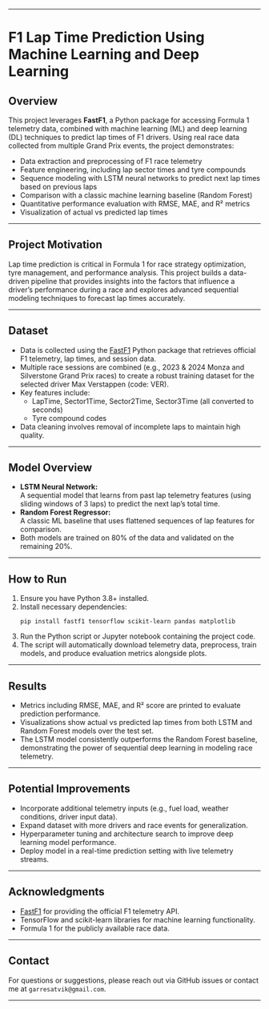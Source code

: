 ***

# F1 Lap Time Prediction Using Machine Learning and Deep Learning

## Overview

This project leverages **FastF1**, a Python package for accessing Formula 1 telemetry data, combined with machine learning (ML) and deep learning (DL) techniques to predict lap times of F1 drivers. Using real race data collected from multiple Grand Prix events, the project demonstrates:

- Data extraction and preprocessing of F1 race telemetry
- Feature engineering, including lap sector times and tyre compounds
- Sequence modeling with LSTM neural networks to predict next lap times based on previous laps
- Comparison with a classic machine learning baseline (Random Forest)
- Quantitative performance evaluation with RMSE, MAE, and R² metrics
- Visualization of actual vs predicted lap times

***

## Project Motivation

Lap time prediction is critical in Formula 1 for race strategy optimization, tyre management, and performance analysis. This project builds a data-driven pipeline that provides insights into the factors that influence a driver’s performance during a race and explores advanced sequential modeling techniques to forecast lap times accurately.

***

## Dataset

- Data is collected using the [FastF1](https://github.com/theOehrly/Fast-F1) Python package that retrieves official F1 telemetry, lap times, and session data.
- Multiple race sessions are combined (e.g., 2023 & 2024 Monza and Silverstone Grand Prix races) to create a robust training dataset for the selected driver Max Verstappen (code: VER).
- Key features include:
  - LapTime, Sector1Time, Sector2Time, Sector3Time (all converted to seconds)
  - Tyre compound codes
- Data cleaning involves removal of incomplete laps to maintain high quality.

***

## Model Overview

- **LSTM Neural Network:**  
  A sequential model that learns from past lap telemetry features (using sliding windows of 3 laps) to predict the next lap’s total time.
- **Random Forest Regressor:**  
  A classic ML baseline that uses flattened sequences of lap features for comparison.
- Both models are trained on 80% of the data and validated on the remaining 20%.

***

## How to Run

1. Ensure you have Python 3.8+ installed.
2. Install necessary dependencies:
   ```
   pip install fastf1 tensorflow scikit-learn pandas matplotlib
   ```
3. Run the Python script or Jupyter notebook containing the project code.
4. The script will automatically download telemetry data, preprocess, train models, and produce evaluation metrics alongside plots.

***

## Results

- Metrics including RMSE, MAE, and R² score are printed to evaluate prediction performance.
- Visualizations show actual vs predicted lap times from both LSTM and Random Forest models over the test set.
- The LSTM model consistently outperforms the Random Forest baseline, demonstrating the power of sequential deep learning in modeling race telemetry.

***

## Potential Improvements

- Incorporate additional telemetry inputs (e.g., fuel load, weather conditions, driver input data).
- Expand dataset with more drivers and race events for generalization.
- Hyperparameter tuning and architecture search to improve deep learning model performance.
- Deploy model in a real-time prediction setting with live telemetry streams.

***

## Acknowledgments

- [FastF1](https://github.com/theOehrly/Fast-F1) for providing the official F1 telemetry API.
- TensorFlow and scikit-learn libraries for machine learning functionality.
- Formula 1 for the publicly available race data.

***

## Contact

For questions or suggestions, please reach out via GitHub issues or contact me at `garresatvik@gmail.com`.

***
